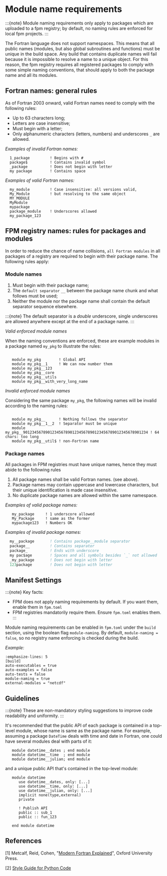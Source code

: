 # Module name requirements

:::{note}
Module naming requirements only apply to packages which are uploaded to a fpm registry; by default, no naming rules are enforced for local fpm projects.
:::

The Fortran language does not support namespaces. This means that all public names (modules, but also global subroutines and functions) must be unique in the build space.
Any build that contains duplicate names will fail because it is impossible to resolve a name to a unique object.
For this reason, the fpm registry requires all registered packages to comply with some simple naming conventions, that should apply to both the package name and all its modules.

## Fortran names: general rules

As of Fortran 2003 onward, valid Fortran names need to comply with the following rules:

- Up to 63 characters long;
- Letters are case insensitive;
- Must begin with a letter;
- Only alphanumeric characters (letters, numbers) and underscores `_` are allowed.

*Examples of invalid Fortran names:*

```{code-block} fortran
  1_package         ! Begins with #
  package$          ! Contains invalid symbol
  _package          ! Does not begin with letter
  my package        ! Contains space
```

*Examples of valid Fortran names:*

```{code-block} fortran
  my_module         ! Case insensitive: all versions valid,
  My_Module         ! but resolving to the same object
  MY_MODULE
  MyModule
  mypackage
  package_module    ! Underscores allowed
  my_package_123
```

## FPM registry names: rules for packages and modules

In order to reduce the chance of name collisions, ``all Fortran modules`` in all packages of a registry are required to begin with their package name.
The following rules apply:

### Module names

1. Must begin with their package name;
2. The ``default separator`` `__` between the package name chunk and what follows must be used;
3. Neither the module nor the package name shall contain the default separator sequence elsewhere.

:::{note}
The default separator is a *double* underscore, single underscores are allowed anywhere except at the end of a package name.
:::

*Valid enforced module names*

When the naming conventions are enforced, these are example modules in a package named `my_pkg` to illustrate the rules:

```{code-block} fortran

   module my_pkg        ! Global API
   module my_pkg__1     ! We can now number them
   module my_pkg__123
   module my_pkg__core
   module my_pkg__utils
   module my_pkg__with_very_long_name
```

*Invalid enforced module names*

Considering the same package `my_pkg`, the following names will be invalid according to the naming rules:

```{code-block} fortran

   module my_pkg__      ! Nothing follows the separator
   module my_pkg__1__2  ! Separator must be unique
   module my_pkg__90123456789012345678901234567890123456789012345678901234 ! 64 chars: too long
   module my_pkg__util$ ! non-Fortran name
```

### Package names

All packages in FPM registries must have unique names, hence they must abide to the following rules

1. All package names shall be valid Fortran names. (see above).
2. Package names may contain uppercase and lowercase characters, but their unique identification is made case insensitive.
3. No duplicate package names are allowed within the same namespace.

*Examples of valid package names:*

```{code-block} fortran
   my_package     ! 1 underscore allowed
   My_Package     ! same as the former
   mypackage123   ! Numbers OK
```

*Examples of invalid package names:*

```fortran
  my__package       ! Contains package__module separator
  package__         ! Contains separator
  package_          ! Ends with underscore
  my pac$age        ! Spaces and all symbols besides `_` not allowed
  _my_package       ! Does not begin with letter
  123package        ! Does not begin with letter
```

## Manifest Settings

:::{note}
Key facts:
- FPM does not apply naming requirements by default. If you want them, enable them in `fpm.toml`
- FPM registries mandatorily require them. Ensure `fpm.toml` enables them.
:::

Module naming requirements can be enabled in `fpm.toml` under the `build` section, using the boolean flag `module-naming`.
By default, `module-naming = false`, so no registry name enforcing is checked during the build.

*Example:*

```{code-block} toml
:emphasize-lines: 5
[build]
auto-executables = true
auto-examples = false
auto-tests = false
module-naming = true
external-modules = "netcdf"
```

## Guidelines

:::{note}
These are non-mandatory styling suggestions to improve code readability and uniformity.
:::

It's recommended that the public API of each package is contained in a top-level module, whose name is same as the package name.
For example, assuming a package ``DateTime`` deals with time and date in Fortran, one could have several modules deal with parts of it:

```{code-block} fortran
   module datetime__dates ; end module
   module datetime__time  ; end module
   module datetime__julian; end module
```

and a unique public API that's contained in the top-level module:

```{code-block} fortran
   module datetime
      use datetime__dates, only: [...]
      use datetime__time, only: [...]
      use datetime__julian, only: [...]
      implicit none(type,external)
      private

      ! Publish API
      public :: sub_1
      public :: fun_123

   end module datetime
```

## References

[1] Metcalf, Reid, Cohen, "[Modern Fortran Explained](https://dl.acm.org/doi/book/10.5555/2090092)", Oxford University Press.

[2] [Style Guide for Python Code](https://peps.python.org/pep-0008/#package-and-module-names)

